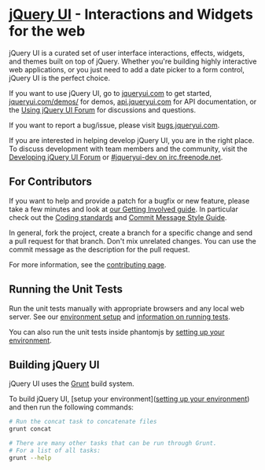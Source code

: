 # [jQuery UI](https://jqueryui.com/) - Interactions and Widgets for the web

jQuery UI is a curated set of user interface interactions, effects, widgets, and themes built on top of jQuery. Whether you're building highly interactive web applications, or you just need to add a date picker to a form control, jQuery UI is the perfect choice.

If you want to use jQuery UI, go to [jqueryui.com](https://jqueryui.com) to get started, [jqueryui.com/demos/](https://jqueryui.com/demos/) for demos, [api.jqueryui.com](https://api.jqueryui.com/) for API documentation, or the [Using jQuery UI Forum](https://forum.jquery.com/using-jquery-ui) for discussions and questions.

If you want to report a bug/issue, please visit [bugs.jqueryui.com](https://bugs.jqueryui.com).

If you are interested in helping develop jQuery UI, you are in the right place.
To discuss development with team members and the community, visit the [Developing jQuery UI Forum](https://forum.jquery.com/developing-jquery-ui) or [#jqueryui-dev on irc.freenode.net](https://irc.jquery.org/).


## For Contributors

If you want to help and provide a patch for a bugfix or new feature, please take
a few minutes and look at [our Getting Involved guide](https://wiki.jqueryui.com/w/page/35263114/Getting-Involved).
In particular check out the [Coding standards](https://wiki.jqueryui.com/w/page/12137737/Coding-standards)
and [Commit Message Style Guide](https://contribute.jquery.org/commits-and-pull-requests/#commit-guidelines).

In general, fork the project, create a branch for a specific change and send a
pull request for that branch. Don't mix unrelated changes. You can use the commit
message as the description for the pull request.

For more information, see the [contributing page](CONTRIBUTING.md).

## Running the Unit Tests

Run the unit tests manually with appropriate browsers and any local web server. See our [environment setup](CONTRIBUTING.md#environment-minimum-required) and [information on running tests](CONTRIBUTING.md#running-the-tests).

You can also run the unit tests inside phantomjs by [setting up your environment](CONTRIBUTING.md#user-content-environment-recommended-setup).

## Building jQuery UI

jQuery UI uses the [Grunt](https://gruntjs.com/) build system.

To build jQuery UI, [setup your environment]([setting up your environment](CONTRIBUTING.md#environment-minimum-required)) and then run the following commands:

```sh
# Run the concat task to concatenate files
grunt concat

# There are many other tasks that can be run through Grunt.
# For a list of all tasks:
grunt --help
```
